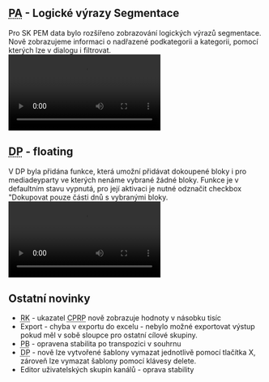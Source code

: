 ﻿---
categories: [fenix]
layout: fenix
---
## <abbr title="Post analýza">PA</abbr> - Logické výrazy Segmentace
Pro SK PEM data bylo rozšířeno zobrazování logických výrazů segmentace. Nově zobrazujeme informaci o nadřazené podkategorii a kategorii, pomocí kterých lze v dialogu i filtrovat.
<video src="{{site.url}}/data/segmentace_SK.mp4" type="video/mp4" controls></video>

## <abbr title="Detailní plán">DP</abbr> - floating 
V DP byla přidána funkce, která umožní přidávat dokoupené bloky i pro mediadeyparty ve kterých nenáme vybrané žádné bloky. 
Funkce je v defaultním stavu vypnutá, pro její aktivaci je nutné odznačit checkbox "Dokupovat pouze části dnů s vybranými bloky.
<video src="{{site.url}}/data/DP_floating.mp4" type="video/mp4" controls></video>

## Ostatní novinky
<ul><li><abbr title="Reachové křivky">RK</abbr> - ukazatel <abbr title="Cost Per Rating Point">CPRP</abbr> nově zobrazuje hodnoty v násobku tisíc</li>
<li>Export -  chyba v exportu do excelu - nebylo možné exportovat výstup pokud měl v sobě sloupce pro ostatní cílové skupiny.</li>
<li><abbr title="Post buy">PB</abbr> - opravena stabilita po transpozici v souhrnu</li>
<li><abbr title="Detailní plán">DP</abbr> - nově lze vytvořené šablony vymazat jednotlivě pomocí tlačítka X, zároveň lze vymazat šablony pomocí klávesy delete.</li>
<li>Editor uživatelských skupin kanálů - oprava stability</li></ul>

